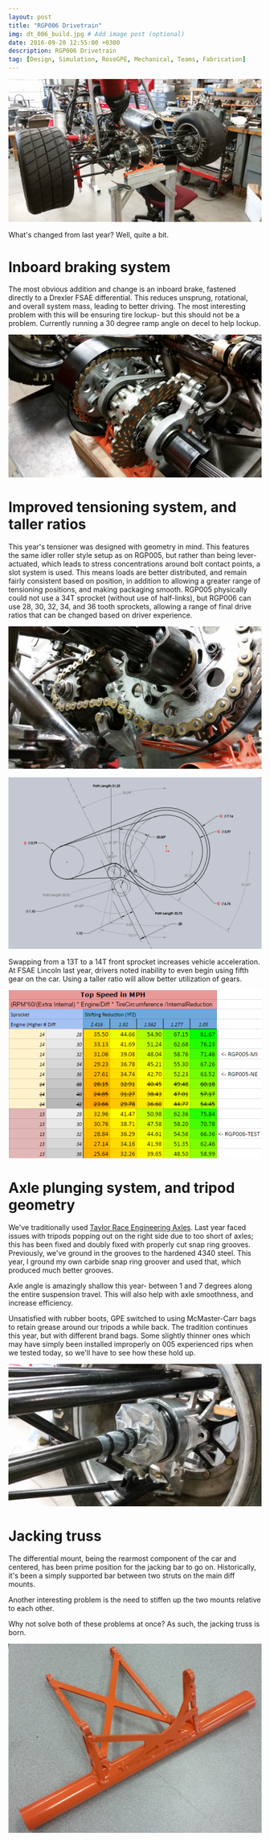 ```yaml
---
layout: post
title: "RGP006 Drivetrain"
img: dt_006_build.jpg # Add image post (optional)
date: 2016-09-20 12:55:00 +0300
description: RGP006 Drivetrain
tag: [Design, Simulation, RoseGPE, Mechanical, Teams, Fabrication]
---
```


<img src="/assets/img/rgp006-drivetrain/drivetrain-assembled-overview.jpg"/>

What's changed from last year? Well, quite a bit.

# Inboard braking system

The most obvious addition and change is an inboard brake, fastened directly to a Drexler FSAE differential. This reduces unsprung, rotational, and overall system mass, leading to better driving. The most interesting problem with this will be ensuring tire lockup- but this should not be a problem. Currently running a 30 degree ramp angle on decel to help lockup.

![Tensioning system IRL](/assets/img/rgp006-drivetrain/iso.jpg)

# Improved tensioning system, and taller ratios

This year's tensioner was designed with geometry in mind. This features the same idler roller style setup as on RGP005, but rather than being lever-actuated, which leads to stress concentrations around bolt contact points, a slot system is used. This means loads are better distributed, and remain fairly consistent based on position, in addition to allowing a greater range of tensioning positions, and making packaging smooth. RGP005 physically could not use a 34T sprocket (without use of half-links), but RGP006 can use 28, 30, 32, 34, and 36 tooth sprockets, allowing a range of final drive ratios that can be changed based on driver experience.

![A little upskirt...](/assets/img/rgp006-drivetrain/upskirt.jpg)

![Tensioning system geometry](/assets/img/rgp006-drivetrain/tensioner-geometry.png)

Swapping from a 13T to a 14T front sprocket increases vehicle acceleration. At FSAE Lincoln last year, drivers noted inability to even begin using fifth gear on the car. Using a taller ratio will allow better utilization of gears.

![Tensioning system geometry](/assets/img/rgp006-drivetrain/ratios.png)

# Axle plunging system, and tripod geometry

We've traditionally used [Taylor Race Engineering Axles](http://www.taylor-race.com/items.cfm?category=Drive%20Axle%20Components&subcategory1=Axles&subcategory2=Tripod). Last year faced issues with tripods popping out on the right side due to too short of axles; this has been fixed and doubly fixed with properly cut snap ring grooves. Previously, we've ground in the grooves to the hardened 4340 steel. This year, I ground my own carbide snap ring groover and used that, which produced much better grooves.

Axle angle is amazingly shallow this year- between 1 and 7 degrees along the entire suspension travel. This will also help with axle smoothness, and increase efficiency.

Unsatisfied with rubber boots, GPE switched to using McMaster-Carr bags to retain grease around our tripods a while back. The tradition continues this year, but with different brand bags. Some slightly thinner ones which may have simply been installed improperly on 005 experienced rips when we tested today, so we'll have to see how these hold up.

![Bagging system](/assets/img/rgp006-drivetrain/bag.jpg)

# Jacking truss

The differential mount, being the rearmost component of the car and centered, has been prime position for the jacking bar to go on. Historically, it's been a simply supported bar between two struts on the main diff mounts.

Another interesting problem is the need to stiffen up the two mounts relative to each other.

Why not solve both of these problems at once? As such, the jacking truss is born.

![Jacking truss](/assets/img/rgp006-drivetrain/jacking.jpg)